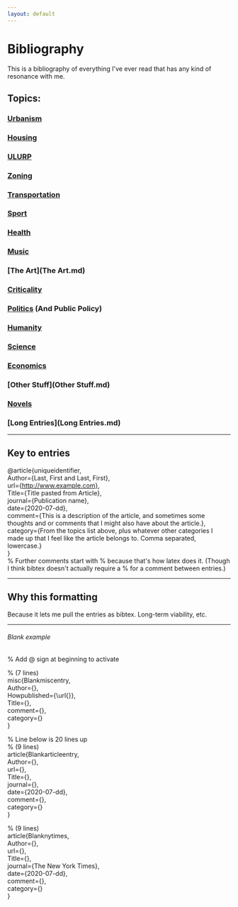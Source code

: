 ```yaml
---
layout: default
---
```



# Bibliography
This is a bibliography of everything I've ever read that has any kind of resonance with me.

## Topics:
### [Urbanism](Urbanism.md)
### [Housing](Housing.md) 
### [ULURP](ULURP.md) 
### [Zoning](Zoning.md) 
### [Transportation](Transportation.md) 
### [Sport](Sport.md) 
### [Health](Health.md) 
### [Music](Music.md) 
### [The Art](The Art.md) 
### [Criticality](Criticality.md) 
### [Politics](Politics.md) (And Public Policy)
### [Humanity](Humanity.md) 
### [Science](Science.md) 
### [Economics](Economics.md) 
### [Other Stuff](Other Stuff.md) 
### [Novels](Novels.md) 
### [Long Entries](Long Entries.md) 


--------------------------------------------------------------------------------
## Key to entries
@article{uniqueidentifier,  
  Author={Last, First and Last, First},  
  url={http://www.example.com},  
  Title={Title pasted from Article},  
  journal={Publication name},  
  date={2020-07-dd},  
  comment={This is a description of the article, and sometimes some thoughts and or comments that I might also have about the article.},  
  category={From the topics list above, plus whatever other categories I made up that I feel like the article belongs to. Comma separated, lowercase.}  
}  
% Further comments start with % because that's how latex does it. (Though I think bibtex doesn't actually require a % for a comment between entries.)
 


--------------------------------------------------------------------------------
## Why this formatting
Because it lets me pull the entries as bibtex. Long-term viability, etc.


--------------------------------------------------------------------------------
###### Blank example 
% Add @ sign at beginning to activate  
  
% (7 lines)  
misc{Blankmiscentry,  
  Author={},  
  Howpublished={\url{}},  
  Title={},  
  comment={},  
  category={}  
}  
  
% Line below is 20 lines up  
% (9 lines)  
article{Blankarticleentry,  
  Author={},  
  url={},  
  Title={},  
  journal={},  
  date={2020-07-dd},  
  comment={},  
  category={}  
}  
  
% (9 lines)  
article{Blanknytimes,  
  Author={},  
  url={},  
  Title={},  
  journal={The New York Times},  
  date={2020-07-dd},  
  comment={},  
  category={}  
}  
  

